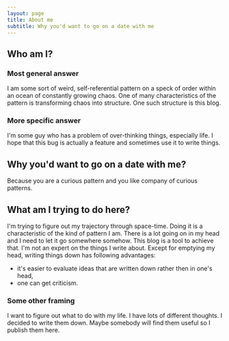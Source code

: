 ```yaml
---
layout: page
title: About me
subtitle: Why you'd want to go on a date with me
---
```


## Who am I?

### Most general answer

I am some sort of weird, self-referential pattern on a speck of order within an ocean of constantly growing chaos. One of many characteristics of the pattern is transforming chaos into structure. One such structure is this blog.

### More specific answer

I'm some guy who has a problem of over-thinking things, especially life. I hope that this bug is actually a feature and sometimes use it to write things.

## Why you'd want to go on a date with me?

Because you are a curious pattern and you like company of curious patterns.

## What am I trying to do here?

I'm trying to figure out my trajectory through space-time. Doing it is a characteristic of the kind of pattern I am. There is a lot going on in my head and I need to let it go somewhere somehow. This blog is a tool to achieve that. I'm not an expert on the things I write about. Except for emptying my head, writing things down has following advantages:

- it's easier to evaluate ideas that are written down rather then in one's head,
- one can get criticism.

### Some other framing

I want to figure out what to do with my life. I have lots of different thoughts. I decided to write them down. Maybe somebody will find them useful so I publish them here.
